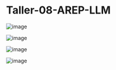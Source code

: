# Taller-08-AREP-LLM

![image](https://github.com/user-attachments/assets/7c342090-3b26-44f6-a3f9-10cab92362af)

![image](https://github.com/user-attachments/assets/50102164-7b94-4774-a3b8-7aaadecc7dcd)

![image](https://github.com/user-attachments/assets/8e3794bd-3f88-4444-a8e0-718c9d6048ef)

![image](https://github.com/user-attachments/assets/e871f285-8013-48bc-a371-d76c1116a9db)




